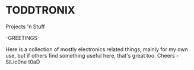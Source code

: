 # TODDTRONIX
Projects 'n Stuff 

-GREETINGS-

Here is a collection of mostly electronics related things, mainly for my own use, but if others find something useful here, that's great too. 
Cheers - SiLic0ne t0aD 
